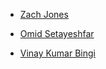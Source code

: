 * [Zach Jones](https://github.com/zachdj)

* [Omid Setayeshfar](https://github.com/omid-s)

* [Vinay Kumar Bingi](https://github.com/vinayawsm)